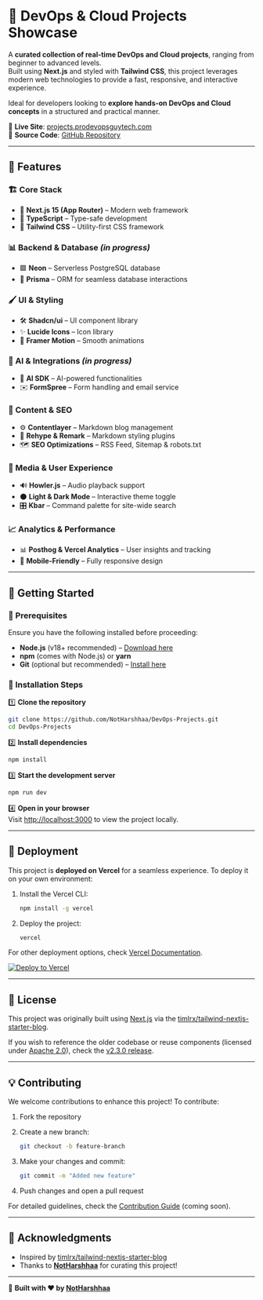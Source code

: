 # 🚀 DevOps & Cloud Projects Showcase  

A **curated collection of real-time DevOps and Cloud projects**, ranging from beginner to advanced levels.  
Built using **Next.js** and styled with **Tailwind CSS**, this project leverages modern web technologies to provide a fast, responsive, and interactive experience.  

Ideal for developers looking to **explore hands-on DevOps and Cloud concepts** in a structured and practical manner.  

📌 **Live Site**: [projects.prodevopsguytech.com](https://projects.prodevopsguytech.com)  
📂 **Source Code**: [GitHub Repository](https://github.com/NotHarshhaa/DevOps-Projects.git)  

---

## 🎉 Features  

### 🏗️ Core Stack  

- 🚀 **Next.js 15 (App Router)** – Modern web framework  
- 📘 **TypeScript** – Type-safe development  
- 🎨 **Tailwind CSS** – Utility-first CSS framework  

### 📊 Backend & Database *(in progress)*  

- 🟩 **Neon** – Serverless PostgreSQL database  
- 🔧 **Prisma** – ORM for seamless database interactions  

### 🖌️ UI & Styling  

- 🛠️ **Shadcn/ui** – UI component library  
- ✨ **Lucide Icons** – Icon library  
- 🎥 **Framer Motion** – Smooth animations  

### 🤖 AI & Integrations *(in progress)*  

- 🤖 **AI SDK** – AI-powered functionalities  
- ✉️ **FormSpree** – Form handling and email service  

### 📜 Content & SEO  

- ⚙️ **Contentlayer** – Markdown blog management  
- 📖 **Rehype & Remark** – Markdown styling plugins  
- 🗺️ **SEO Optimizations** – RSS Feed, Sitemap & robots.txt  

### 🎵 Media & User Experience  

- 🔊 **Howler.js** – Audio playback support  
- 🌑 **Light & Dark Mode** – Interactive theme toggle  
- 🎛️ **Kbar** – Command palette for site-wide search  

### 📈 Analytics & Performance  

- 📊 **Posthog & Vercel Analytics** – User insights and tracking  
- 📱 **Mobile-Friendly** – Fully responsive design  

---

## 📌 Getting Started  

### 🔧 Prerequisites  

Ensure you have the following installed before proceeding:  

- **Node.js** (v18+ recommended) – [Download here](https://nodejs.org/)  
- **npm** (comes with Node.js) or **yarn**  
- **Git** (optional but recommended) – [Install here](https://git-scm.com/)  

### 🚀 Installation Steps  

1️⃣ **Clone the repository**  

```sh
git clone https://github.com/NotHarshhaa/DevOps-Projects.git
cd DevOps-Projects
```

2️⃣ **Install dependencies**  

```sh
npm install
```

3️⃣ **Start the development server**  

```sh
npm run dev
```

4️⃣ **Open in your browser**  
Visit [http://localhost:3000](http://localhost:3000) to view the project locally.  

---

## 🚀 Deployment  

This project is **deployed on Vercel** for a seamless experience. To deploy it on your own environment:  

1. Install the Vercel CLI:  

   ```sh
   npm install -g vercel
   ```

2. Deploy the project:  

   ```sh
   vercel
   ```

For other deployment options, check [Vercel Documentation](https://vercel.com/docs).

[![Deploy to Vercel](https://vercel.com/button)](https://vercel.com/new)

---

## 📜 License  

This project was originally built using [Next.js](https://nextjs.org) via the [timlrx/tailwind-nextjs-starter-blog](https://github.com/timlrx/tailwind-nextjs-starter-blog).  

If you wish to reference the older codebase or reuse components (licensed under [Apache 2.0](https://github.com/jktrn/enscribe.dev/blob/ddda783b21d5d49783f4d98e9b06676af8f95031/LICENSE)), check the [v2.3.0 release](https://github.com/jktrn/enscribe.dev/releases/tag/v2.3.0).  

---

## 💡 Contributing  

We welcome contributions to enhance this project! To contribute:  

1. Fork the repository  
2. Create a new branch:  

   ```sh
   git checkout -b feature-branch
   ```

3. Make your changes and commit:  

   ```sh
   git commit -m "Added new feature"
   ```

4. Push changes and open a pull request  

For detailed guidelines, check the [Contribution Guide](CONTRIBUTING.md) (coming soon).  

---

## 🙌 Acknowledgments  

- Inspired by [timlrx/tailwind-nextjs-starter-blog](https://github.com/timlrx/tailwind-nextjs-starter-blog)  
- Thanks to **[NotHarshhaa](https://github.com/notharshhaa)** for curating this project!  

---

🚀 **Built with ❤️ by [NotHarshhaa](https://github.com/notharshhaa)**  
